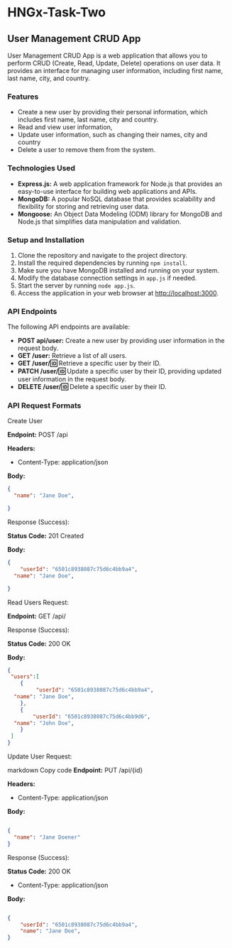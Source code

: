 # HNGx-Task-Two

## User Management CRUD App

User Management CRUD App is a web application that allows you to perform CRUD (Create, Read, Update, Delete) operations on user data. It provides an interface for managing user information, including first name, last name, city, and country.

### Features

- Create a new user by providing their personal information, which includes first name, last name, city and country.
- Read and view user information,
- Update user information, such as changing their names, city and country
- Delete a user to remove them from the system.
  
### Technologies Used

- **Express.js:** A web application framework for Node.js that provides an easy-to-use interface for building web applications and APIs.
- **MongoDB:** A popular NoSQL database that provides scalability and flexibility for storing and retrieving user data.
- **Mongoose:** An Object Data Modeling (ODM) library for MongoDB and Node.js that simplifies data manipulation and validation.

### Setup and Installation

1. Clone the repository and navigate to the project directory.
2. Install the required dependencies by running `npm install`.
3. Make sure you have MongoDB installed and running on your system.
4. Modify the database connection settings in `app.js` if needed.
5. Start the server by running `node app.js`.
6. Access the application in your web browser at <http://localhost:3000>.

### API Endpoints

The following API endpoints are available:

- **POST api/user:** Create a new user by providing user information in the request body.
- **GET /user:** Retrieve a list of all users.
- **GET /user/:id:** Retrieve a specific user by their ID.
- **PATCH /user/:id:** Update a specific user by their ID, providing updated user information in the request body.
- **DELETE /user/:id:** Delete a specific user by their ID.
  
### API Request Formats

Create User

**Endpoint:** POST /api

**Headers:**

- Content-Type: application/json

**Body:**

```json
{
  "name": "Jane Doe",

}
```

Response (Success):

**Status Code:** 201 Created

**Body:**

```json
{
    "userId": "6501c8938087c75d6c4bb9a4",
  "name": "Jane Doe",

}
```

Read Users
Request:

**Endpoint:** GET /api/

Response (Success):

**Status Code:** 200 OK

**Body:**

```json
{
 "users":[
    {
         "userId": "6501c8938087c75d6c4bb9a4",
  "name": "Jane Doe",
    },
    {
        "userId": "6501c8938087c75d6c4bb9d6",
  "name": "John Doe",
    }
 ]
}
```

Update User
Request:

markdown
Copy code
**Endpoint:** PUT /api/{id}

**Headers:**

- Content-Type: application/json

**Body:**

```json

{
  "name": "Jane Doener"
}
``````

Response (Success):

**Status Code:** 200 OK

- Content-Type: application/json

**Body:**

```json

{
    "userId": "6501c8938087c75d6c4bb9a4",
    "name": "Jane Doe",
}
``````
